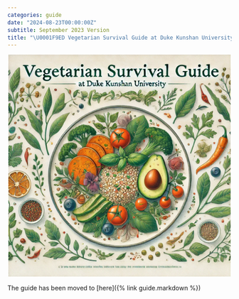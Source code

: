 ```yaml
---
categories: guide
date: "2024-08-23T00:00:00Z"
subtitle: September 2023 Version
title: "\U0001F9ED Vegetarian Survival Guide at Duke Kunshan University (2024-2025)"
---
```


<p align="center">
    <img src="/images/2024/vegetarian-survival-guide-at-dku.webp" width="500" alt="Vegetarian Survival Guide" />
</p>

The guide has been moved to [here]({% link guide.markdown %})
